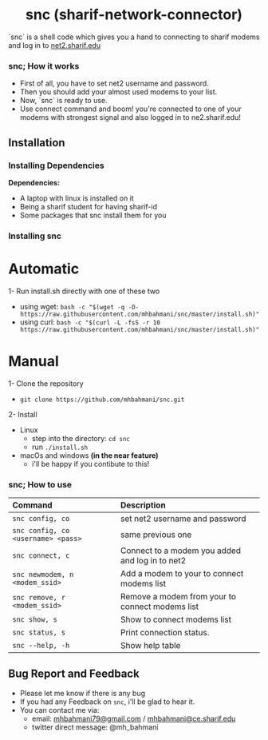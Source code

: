 <h1 align="center">snc (sharif-network-connector)</h1>

\`snc\` is a shell code which gives you a hand to connecting to sharif modems and log in to [net2.sharif.edu](https://net2.sharif.edu)
 
### snc; How it works
- First of all, you have to set net2 username and password.
- Then you should add your almost used modems to your list.
- Now, \`snc\` is ready to use.
- Use connect command and boom! you're connected to one of your modems with strongest signal and also logged in to ne2.sharif.edu!

## Installation

### Installing Dependencies
**Dependencies:**

- A laptop with linux is installed on it
- Being a sharif student for having sharif-id
- Some packages that snc install them for you

### Installing snc
# Automatic
1- Run install.sh directly with one of these two
   - using wget:
     `bash -c "$(wget -q -O- https://raw.githubusercontent.com/mhbahmani/snc/master/install.sh)"`
   - using curl:
     `bash -c "$(curl -L -fsS -r 10 https://raw.githubusercontent.com/mhbahmani/snc/master/install.sh)"`

# Manual
1- Clone the repository
 * `git clone https://github.com/mhbahmani/snc.git` 

2- Install
 * Linux
   * step into the directory: `cd snc`
   * run `./install.sh`
 * macOs and windows **(in the near feature)** 
   * i'll be happy if you contibute to this!

### snc; How to use

| **Command**                       | **Description**                                       |
|:----------------------------------|:------------------------------------------------------|
|`snc config, co`                   | set net2 username and password                        |
|`snc config, co <username> <pass> `| same previous one 
|`snc connect, c`                   | Connect to a modem you added and log in to net2       |
|`snc newmodem, n <modem_ssid>`     | Add a modem to your to connect modems list            |
|`snc remove, r <modem_ssid>`       | Remove a modem from your to connect modems list       |
|`snc show, s`                      | Show to connect modems list                           |
|`snc status, s`                    | Print connection status.                              |
|`snc --help, -h`                   | Show help table                                       |


## Bug Report and Feedback

 * Please let me know if there is any bug
 * If you had any Feedback on `snc`, i'll be glad to hear it.
 * You can contact me via:
   * email: mhbahmani79@gmail.com / mhbahmani@ce.sharif.edu
   * twitter direct message: @mh_bahmani
